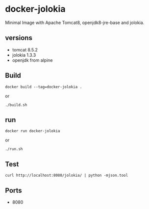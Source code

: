 # docker-jolokia

Minimal Image with Apache Tomcat8, openjdk8-jre-base and jolokia.

## versions

 - tomcat 8.5.2
 - jolokia 1.3.3
 - openjdk from alpine

## Build

 ```
 docker build --tag=docker-jolokia .
 ```
 or

 ```
 ./build.sh
 ```

## run

 ```
 docker run docker-jolokia
 ```
 or

 ```
 ./run.sh
 ```

## Test

 ```
 curl http://localhost:8080/jolokia/ | python -mjson.tool
 ```

## Ports

* 8080

